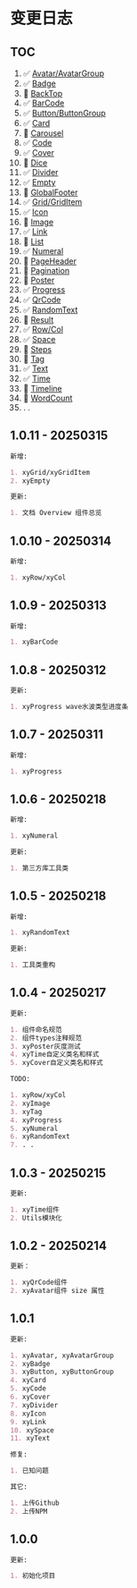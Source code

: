 # 变更日志

## TOC

01. ✅ [Avatar/AvatarGroup](/components/Avatar)
02. ✅ [Badge](/components/Badge)
03. 🔲 [BackTop](/components/BackTop)
04. ✅ [BarCode](/components/BarCode)
05. ✅ [Button/ButtonGroup](/components/Button)
06. ✅ [Card](/components/Card)
07. 🔲 [Carousel](/components/Carousel)
08. ✅ [Code](/components/Code)
09. ✅ [Cover](/components/Cover)
10. 🔲 [Dice](/components/Dice)
11. ✅ [Divider](/components/Divider)
12. ✅ [Empty](/components/Empty)
13. 🔲 [GlobalFooter](/components/GlobalFooter)
14. ✅ [Grid/GridItem](/components/Grid)
15. ✅ [Icon](/components/Icon)
16. 🔲 [Image](/components/Image)
17. ✅ [Link](/components/Link)
18. 🔲 [List](/components/List)
19. ✅ [Numeral](/components/Numeral)
20. 🔲 [PageHeader](/components/PageHeader)
21. 🔲 [Pagination](/components/Pagination)
22. 🔲 [Poster](/components/Poster)
23. ✅ [Progress](/components/Progress)
24. ✅ [QrCode](/components/QrCode)
25. ✅ [RandomText](/components/RandomText)
26. 🔲 [Result](/components/Result)
27. ✅ [Row/Col](/components/Row)
28. ✅ [Space](/components/Space)
29. 🔲 [Steps](/components/Steps)
30. 🔲 [Tag](/components/Tag)
31. ✅ [Text](/components/Text)
32. ✅ [Time](/components/Time)
33. 🔲 [Timeline](/components/Timeline)
34. 🔲 [WordCount](/components/WordCount)
35. . .

## 1.0.11 - 20250315

```markdown
新增:

1. xyGrid/xyGridItem
2. xyEmpty

更新:

1. 文档 Overview 组件总览
```

## 1.0.10 - 20250314

```markdown
新增:

1. xyRow/xyCol
```

## 1.0.9 - 20250313

```markdown
新增:

1. xyBarCode
```

## 1.0.8 - 20250312

```markdown
更新:

1. xyProgress wave水波类型进度条
```

## 1.0.7 - 20250311

```markdown
新增:

1. xyProgress
```

## 1.0.6 - 20250218

```markdown
新增:

1. xyNumeral

更新:

1. 第三方库工具类
```

## 1.0.5 - 20250218

```markdown
新增:

1. xyRandomText

更新:

1. 工具类重构
```

## 1.0.4 - 20250217

```markdown
更新:

1. 组件命名规范
2. 组件types注释规范
3. xyPoster灰度测试
4. xyTime自定义类名和样式
5. xyCover自定义类名和样式

TODO:

1. xyRow/xyCol
2. xyImage
3. xyTag
4. xyProgress
5. xyNumeral
6. xyRandomText
7. . .
```

## 1.0.3 - 20250215

```markdown
更新:

1. xyTime组件
2. Utils模块化
```

## 1.0.2 - 20250214

```markdown
更新：

1. xyQrCode组件
2. xyAvatar组件 size 属性
```

## 1.0.1

```markdown
更新:

1. xyAvatar, xyAvatarGroup
2. xyBadge
3. xyButton, xyButtonGroup
4. xyCard
5. xyCode
6. xyCover
7. xyDivider
8. xyIcon
9. xyLink
10. xySpace
11. xyText

修复:

1. 已知问题

其它:

1. 上传Github
2. 上传NPM
```

## 1.0.0

```markdown
更新:

1. 初始化项目
```